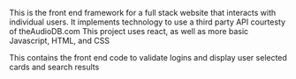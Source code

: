 This is the front end framework for a full stack website that interacts with individual users.
It implements technology to use a third party API courtesty of theAudioDB.com
This project uses react, as well as more basic Javascript, HTML, and CSS

This contains the front end code to validate logins and display user selected cards and search results
